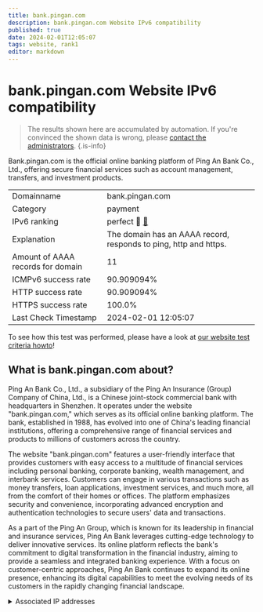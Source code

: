 ```yaml
---
title: bank.pingan.com
description: bank.pingan.com Website IPv6 compatibility
published: true
date: 2024-02-01T12:05:07
tags: website, rank1
editor: markdown
---
```


# bank.pingan.com Website IPv6 compatibility

> The results shown here are accumulated by automation. If you're convinced the shown data is wrong, please [contact the administrators](/howto/chat). 
{.is-info}

Bank.pingan.com is the official online banking platform of Ping An Bank Co., Ltd., offering secure financial services such as account management, transfers, and investment products.


|   |   |
| - | - |
| Domainname | bank.pingan.com
| Category | payment |
| IPv6 ranking | perfect :1st_place_medal: [🔗](/howto/ranking) |
| Explanation | The domain has an AAAA record, responds to ping, http and https. |
| Amount of AAAA records for domain | 11 |
| ICMPv6 success rate | 90.909094%|
| HTTP success rate | 90.909094% |
| HTTPS success rate | 100.0% |
| Last Check Timestamp | 2024-02-01 12:05:07 |

To see how this test was performed, please have a look at [our website test criteria howto](/howto/testcriteria/website)!


## What is bank.pingan.com about?
Ping An Bank Co., Ltd., a subsidiary of the Ping An Insurance (Group) Company of China, Ltd., is a Chinese joint-stock commercial bank with headquarters in Shenzhen. It operates under the website "bank.pingan.com," which serves as its official online banking platform. The bank, established in 1988, has evolved into one of China's leading financial institutions, offering a comprehensive range of financial services and products to millions of customers across the country.

The website "bank.pingan.com" features a user-friendly interface that provides customers with easy access to a multitude of financial services including personal banking, corporate banking, wealth management, and interbank services. Customers can engage in various transactions such as money transfers, loan applications, investment services, and much more, all from the comfort of their homes or offices. The platform emphasizes security and convenience, incorporating advanced encryption and authentication technologies to secure users' data and transactions.

As a part of the Ping An Group, which is known for its leadership in financial and insurance services, Ping An Bank leverages cutting-edge technology to deliver innovative services. Its online platform reflects the bank's commitment to digital transformation in the financial industry, aiming to provide a seamless and integrated banking experience. With a focus on customer-centric approaches, Ping An Bank continues to expand its online presence, enhancing its digital capabilities to meet the evolving needs of its customers in the rapidly changing financial landscape.



<details>
<summary>Associated IP addresses</summary>

240e:95d:1904:ff:8000:0:b00:100

2408:874f:a000:0:8000:0:b00:13

2409:8c44:b00:ff07:8000:0:b00:86

2409:8c44:3d00:2:8000:0:b00:18

2409:8c44:3d01:ff01:8000:0:b00:100

2409:8c4c:c00:337:8000:0:b00:86

2409:8c4c:c00:339:8000:0:b00:53

2409:8c4c:e00:210:8000::100

240e:c3:2800:6:8000:0:b00:38

240e:c3:2800:200:8000::100

240e:c3:2c00:301:8000:0:b00:86

</details>
